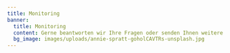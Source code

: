 ```yaml
---
title: Monitoring
banner:
  title: Monitoring
  content: Gerne beantworten wir Ihre Fragen oder senden Ihnen weitere Informationen zu. Rufen Sie uns an, senden Sie uns eine E-Mail oder nutzen Sie das Kontaktformular.
  bg_image: images/uploads/annie-spratt-goholCAVTRs-unsplash.jpg
---
```

